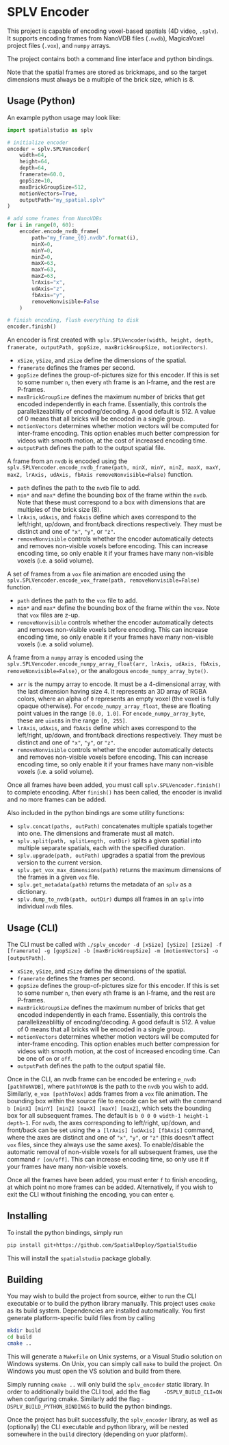# SPLV Encoder
This project is capable of encoding voxel-based spatials (4D video, `.splv`). It supports encoding frames from NanoVDB files (`.nvdb`), MagicaVoxel project files (`.vox`), and `numpy` arrays.

The project contains both a command line interface and python bindings.

Note that the spatial frames are stored as brickmaps, and so the target dimensions must always be a multiple of the brick size, which is 8.

## Usage (Python)
An example python usage may look like:
```python
import spatialstudio as splv

# initialize encoder
encoder = splv.SPLVencoder(
	width=64,
	height=64,
	depth=64,
	framerate=60.0,
	gopSize=10,
	maxBrickGroupSize=512,
	motionVectors=True,
	outputPath="my_spatial.splv"
)

# add some frames from NanoVDBs
for i in range(0, 60):
	encoder.encode_nvdb_frame(
		path="my_frame_{0}.nvdb".format(i),
		minX=0,
		minY=0,
		minZ=0,
		maxX=63,
		maxY=63,
		maxZ=63,
		lrAxis="x",
		udAxis="z",
		fbAxis="y",
		removeNonvisible=False
	)

# finish encoding, flush everything to disk
encoder.finish()
```

An encoder is first created with `splv.SPLVencoder(width, height, depth, framerate, outputPath, gopSize, maxBrickGroupSize, motionVectors)`. 
- `xSize`, `ySize`, and `zSize` define the dimensions of the spatial. 
- `framerate` defines the frames per second. 
- `gopSize` defines the group-of-pictures size for this encoder. If this is set to some number `n`, then every `n`th frame is an I-frame, and the rest are P-frames.
- `maxBrickGroupSize` defines the maximum number of bricks that get encoded independently in each frame. Essentially, this controls the parallelizeabliltiy of encoding/decoding. A good default is 512. A value of 0 means that all bricks will be encoded in a single group.
- `motionVectors` determines whether motion vectors will be computed for inter-frame encoding. This option enables much better compression for videos with smooth motion, at the cost of increased encoding time.
- `outputPath` defines the path to the output spatial file.

A frame from an `nvdb` is encoded using the `splv.SPLVencoder.encode_nvdb_frame(path, minX, minY, minZ, maxX, maxY, maxZ, lrAxis, udAxis, fbAxis removeNonvisible=False)` function. 
- `path` defines the path to the `nvdb` file to add. 
- `min*` and `max*` define the bounding box of the frame within the `nvdb`. Note that these must correspond to a box with dimensions that are multiples of the brick size (8).
- `lrAxis`, `udAxis`, and `fbAxis` define which axes correspond to the left/right, up/down, and front/back directions respectively. They must be distinct and one of `"x"`, `"y"`, or `"z"`.
- `removeNonvisible` controls whether the encoder automatically detects and removes non-visible voxels before encoding. This can increase encoding time, so only enable it if your frames have many non-visible voxels (i.e. a solid volume).

A set of frames from a `vox` file animation are encoded using the `splv.SPLVencoder.encode_vox_frame(path, removeNonvisible=False)` function.
- `path` defines the path to the `vox` file to add.
- `min*` and `max*` define the bounding box of the frame within the `vox`. Note that `vox` files are z-up.
- `removeNonvisible` controls whether the encoder automatically detects and removes non-visible voxels before encoding. This can increase encoding time, so only enable it if your frames have many non-visible voxels (i.e. a solid volume).

A frame from a `numpy` array is encoded using the `splv.SPLVencoder.encode_numpy_array_float(arr, lrAxis, udAxis, fbAxis, removeNonvisible=False)`, or the analogous `encode_numpy_array_byte()`.
- `arr` is the numpy array to encode. It must be a 4-dimensional array, with the last dimension having size 4. It represents an 3D array of RGBA colors, where an alpha of `0` represents an empty voxel (the voxel is fully opaque otherwise). For `encode_numpy_array_float`, these are floating point values in the range `[0.0, 1.0]`. For `encode_numpy_array_byte`, these are `uint8`s in the range `[0, 255]`.
- `lrAxis`, `udAxis`, and `fbAxis` define which axes correspond to the left/right, up/down, and front/back directions respectively. They must be distinct and one of `"x"`, `"y"`, or `"z"`.
- `removeNonvisible` controls whether the encoder automatically detects and removes non-visible voxels before encoding. This can increase encoding time, so only enable it if your frames have many non-visible voxels (i.e. a solid volume).

Once all frames have been added, you must call `splv.SPLVencoder.finish()` to complete encoding. After `finish()` has been called, the encoder is invalid and no more frames can be added.

Also included in the python bindings are some utility functions:
- `splv.concat(paths, outPath)` concatenates multiple spatials together into one. The dimensions and framerate must all match.
- `splv.split(path, splitLength, outDir)` splits a given spatial into multiple separate spatials, each with the specified duration.
- `splv.upgrade(path, outPath)` upgrades a spatial from the previous version to the current version.
- `splv.get_vox_max_dimensions(path)` returns the maximum dimensions of the frames in a given `vox` file.
- `splv.get_metadata(path)` returns the metadata of an `splv` as a dictionary.
- `splv.dump_to_nvdb(path, outDir)` dumps all frames in an `splv` into individual `nvdb` files.

## Usage (CLI)
The CLI must be called with `./splv_encoder -d [xSize] [ySize] [zSize] -f [framerate] -g [gopSize] -b [maxBrickGroupSize] -m [motionVectors] -o [outputPath]`. 
- `xSize`, `ySize`, and `zSize` define the dimensions of the spatial.
- `framerate` defines the frames per second. 
- `gopSize` defines the group-of-pictures size for this encoder. If this is set to some number `n`, then every `n`th frame is an I-frame, and the rest are P-frames.
- `maxBrickGroupSize` defines the maximum number of bricks that get encoded independently in each frame. Essentially, this controls the parallelizeabliltiy of encoding/decoding. A good default is 512. A value of 0 means that all bricks will be encoded in a single group.
- `motionVectors` determines whether motion vectors will be computed for inter-frame encoding. This option enables much better compression for videos with smooth motion, at the cost of increased encoding time. Can be one of `on` or `off`.
- `outputPath` defines the path to the output spatial file.

Once in the CLI, an nvdb frame can be encoded be entering `e_nvdb [pathToNVDB]`, where `pathToNVDB` is the path to the `nvdb` you wish to add. Similarly, `e_vox [pathToVox]` adds frames from a `vox` file animation. The bounding box within the source file to encode can be set with the command `b [minX] [minY] [minZ] [maxX] [maxY] [maxZ]`, which sets the bounding box for all subsequent frames. The default is `b 0 0 0 width-1 height-1 depth-1`. For `nvdb`, the axes corresponding to left/right, up/down, and front/back can be set using the `a [lrAxis] [udAxis] [fbAxis]` command, where the axes are distinct and one of `"x"`, `"y"`, or `"z"` (this doesn't affect `vox` files, since they always use the same axes). To enable/disable the automatic removal of non-visible voxels for all subsequent frames, use the command `r [on/off]`. This can increase encoding time, so only use it if your frames have many non-visible voxels.

Once all the frames have been added, you must enter `f` to finish encoding, at which point no more frames can be added. Alternatively, if you wish to exit the CLI without finishing the encoding, you can enter `q`.

## Installing
To install the python bindings, simply run
```bash
pip install git+https://github.com/SpatialDeploy/SpatialStudio
```
This will install the `spatialstudio` package globally.

## Building
You may wish to build the project from source, either to run the CLI executable or to build the python library manually. This project uses `cmake` as its build system. Dependencies are installed automatically. You first generate platform-specific build files from by calling
```bash
mkdir build
cd build
cmake ..
```
This will generate a `Makefile` on Unix systems, or a Visual Studio solution on Windows systems. On Unix, you can simply call `make` to build the project. On Windows you must open the VS solution and build from there.

Simply running `cmake ..` will only build the `splv_encoder` static library. In order to additionally build the CLI tool, add the flag `	-DSPLV_BUILD_CLI=ON` when configuring cmake. Similarly add the flag `-DSPLV_BUILD_PYTHON_BINDINGS` to build the python bindings.

Once the project has built successfully, the `splv_encoder` library, as well as (optionally) the CLI executable and python library, will be nested somewhere in the `build` directory (depending on yuor platform).